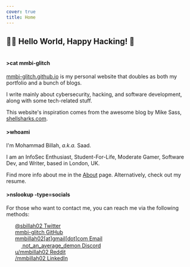 ```yaml
---
cover: true
title: Home
---
```


## 👨‍💻 Hello World, Happy Hacking! 👋

<hr style="height:0px; visibility:hidden;" />

#### >cat mmbi-glitch

[mmbi-glitch.github.io](https://mmbi-glitch.github.io) is my personal website that doubles as both my portfolio and a bunch of blogs.

I write mainly about cybersecurity, hacking, and software development, along with some tech-related stuff.

This website's inspiration comes from the awesome blog by Mike Sass, [shellsharks.com](https://shellsharks.com/).

#### >whoami

I'm Mohammad Billah, _a.k.a._ Saad.

I am an InfoSec Enthusiast, Student-For-Life, Moderate Gamer, Software Dev, and Writer, based in London, UK.

Find more info about me in the [About](/about/) page. Alternatively, check out my resume.

#### >nslookup -type=socials

For those who want to contact me, you can reach me via the following methods:

<ul style="list-style-type: none;">
  
  <li>
    <a href="https://twitter.com/sbillah02" title="Twitter" class="no-mark-external">
      <span class="icon-twitter"></span>
      @sbillah02
      <span class="sr-only">Twitter</span>
    </a>
  </li>

  <li>
    <a href="https://github.com/mmbi-glitch" title="GitHub" class="no-mark-external">
      <span class="icon-github"></span>
      mmbi-glitch
      <span class="sr-only">GitHub</span>
    </a>
  </li>

  <li>
    <a href="mailto:mmbillah02@gmail.com" title="Email" class="no-mark-external">
      <span class="icon-mail"></span>
      mmbillah02[at]gmail[dot]com
      <span class="sr-only">Email</span>
    </a>
  </li>

  <li>
    <a href="https://discordapp.com/users/657106602540793857" title="Discord" class="no-mark-external">
      <span><img src="https://assets-global.website-files.com/6257adef93867e50d84d30e2/636e0a6918e57475a843f59f_icon_clyde_black_RGB.svg" style="width: 16px; height: 16px"/></span>
      not_an_average_demon
      <span class="sr-only">Discord</span>
    </a>
  </li>

  <li>
    <a href="https://www.reddit.com/user/mmbillah02" title="reddit" class="no-mark-external">
      <span class="icon-reddit"></span>
      u/mmbillah02
      <span class="sr-only">Reddit</span>
    </a>
  </li>

  <li>
    <a href="https://www.linkedin.com/in/mmbillah02" title="LinkedIn" class="no-mark-external">
      <span class="icon-linkedin2"></span>
      /mmbillah02
      <span class="sr-only">LinkedIn</span>
    </a>
  </li>

</ul>
